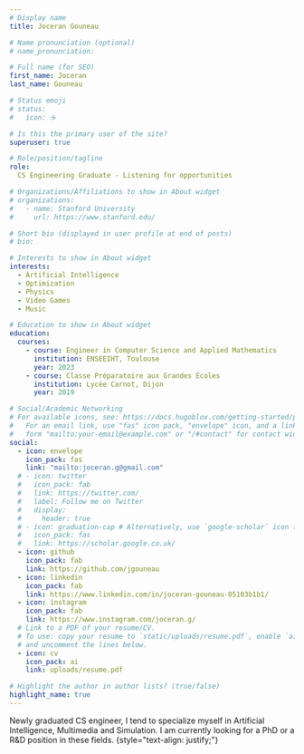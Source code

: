 ```yaml
---
# Display name
title: Joceran Gouneau

# Name pronunciation (optional)
# name_pronunciation: 

# Full name (for SEO)
first_name: Joceran
last_name: Gouneau

# Status emoji
# status:
#   icon: ☕️

# Is this the primary user of the site?
superuser: true

# Role/position/tagline
role:
  CS Engineering Graduate - Listening for opportunities

# Organizations/Affiliations to show in About widget
# organizations:
#   - name: Stanford University
#     url: https://www.stanford.edu/

# Short bio (displayed in user profile at end of posts)
# bio: 

# Interests to show in About widget
interests:
  - Artificial Intelligence
  - Optimization
  - Physics
  - Video Games
  - Music

# Education to show in About widget
education:
  courses:
    - course: Engineer in Computer Science and Applied Mathematics
      institution: ENSEEIHT, Toulouse
      year: 2023
    - course: Classe Préparatoire aux Grandes Écoles
      institution: Lycée Carnot, Dijon
      year: 2019

# Social/Academic Networking
# For available icons, see: https://docs.hugoblox.com/getting-started/page-builder/#icons
#   For an email link, use "fas" icon pack, "envelope" icon, and a link in the
#   form "mailto:your-email@example.com" or "/#contact" for contact widget.
social:
  - icon: envelope
    icon_pack: fas
    link: "mailto:joceran.g@gmail.com"
  # - icon: twitter
  #   icon_pack: fab
  #   link: https://twitter.com/
  #   label: Follow me on Twitter
  #   display:
  #     header: true
  # - icon: graduation-cap # Alternatively, use `google-scholar` icon from `ai` icon pack
  #   icon_pack: fas
  #   link: https://scholar.google.co.uk/
  - icon: github
    icon_pack: fab
    link: https://github.com/jgouneau
  - icon: linkedin
    icon_pack: fab
    link: https://www.linkedin.com/in/joceran-gouneau-05103b1b1/
  - icon: instagram
    icon_pack: fab
    link: https://www.instagram.com/joceran.g/
  # Link to a PDF of your resume/CV.
  # To use: copy your resume to `static/uploads/resume.pdf`, enable `ai` icons in `params.yaml`,
  # and uncomment the lines below.
  - icon: cv
    icon_pack: ai
    link: uploads/resume.pdf

# Highlight the author in author lists? (true/false)
highlight_name: true
---
```


Newly graduated CS engineer, I tend to specialize myself in Artificial Intelligence, Multimedia and Simulation. I am currently looking for a PhD or a R&D position in these fields.
{style="text-align: justify;"}
